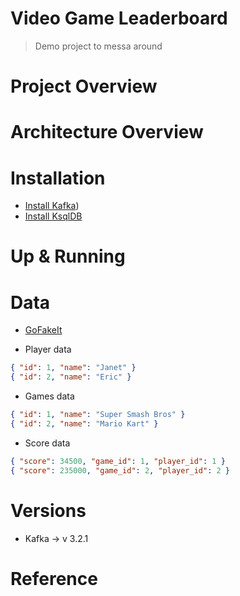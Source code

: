 # Video Game Leaderboard

> Demo project to messa around

# Project Overview

# Architecture Overview

# Installation

* [Install Kafka](https://tecadmin.net/how-to-install-apache-kafka-on-ubuntu-22-04/))
* [Install KsqlDB](https://ksqldb.io/quickstart-standalone-deb.html#quickstart-content)

# Up & Running

# Data

* [GoFakeIt](https://github.com/brianvoe/gofakeit)

* Player data
```json
{ "id": 1, "name": "Janet" }
{ "id": 2, "name": "Eric" }
```

* Games data
```json
{ "id": 1, "name": "Super Smash Bros" }
{ "id": 2, "name": "Mario Kart" }
```

* Score data
```json
{ "score": 34500, "game_id": 1, "player_id": 1 }
{ "score": 235000, "game_id": 2, "player_id": 2 }
```

# Versions

* Kafka -> v 3.2.1

# Reference
